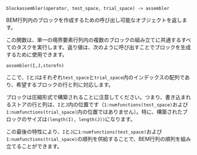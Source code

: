 ```
blockassembler(operator, test_space, trial_space) -> assembler
```

BEM行列内のブロックを作成するための呼び出し可能なオブジェクトを返します。

この関数は、単一の境界要素行列内の複数のブロックの組み立てに共通するすべてのタスクを実行します。返り値は、次のように呼び出すことでブロックを生成するために使用できます。

```
assembler(I,J,storefn)
```

ここで、`I`と`J`はそれぞれ`test_space`と`trial_space`内のインデックスの配列であり、希望するブロックの行と列に対応します。

ブロックは圧縮形式で構築されることに注意してください。つまり、書き込まれるストアの行と列は、`I`と`J`内の位置です（`1:numfunctions(test_space)`および`1:numfunctions(trial_space)`内の位置ではありません）。特に、構築されたブロックのサイズは`(length(I), length(J))`になります。

この最後の特性により、`I`と`J`に`1:numfunctions(test_space)`および`1:numfunctions(trial_space)`の順列を供給することで、BEM行列の順列を組み立てることができます。
